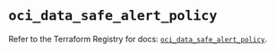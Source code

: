 # `oci_data_safe_alert_policy`

Refer to the Terraform Registry for docs: [`oci_data_safe_alert_policy`](https://registry.terraform.io/providers/oracle/oci/7.19.0/docs/resources/data_safe_alert_policy).
